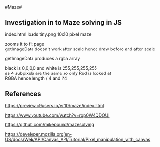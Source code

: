 #Maze#

Investigation in to Maze solving in JS
-

index.html loads tiny.png 10x10 pixel maze  

zooms it to fit page    
getImageData doesn't work after scale hence draw before and after scale    

getImageData produces a rgba array  

black is 0,0,0,0 and white is 255,255,255,255   
as 4 subpixels are the same so only Red is looked at    
RGBA hence length / 4 and i*4

References
-

https://preview.c9users.io/en10/maze/index.html

https://www.youtube.com/watch?v=rop0W4QDOUI

https://github.com/mikepound/mazesolving

https://developer.mozilla.org/en-US/docs/Web/API/Canvas_API/Tutorial/Pixel_manipulation_with_canvas